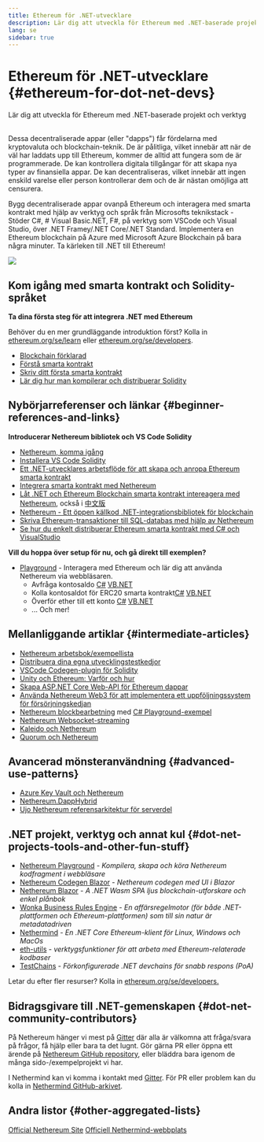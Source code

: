 ```yaml
---
title: Ethereum för .NET-utvecklare
description: Lär dig att utveckla för Ethereum med .NET-baserade projekt och verktyg
lang: se
sidebar: true
---
```


# Ethereum för .NET-utvecklare {#ethereum-for-dot-net-devs}

<div class="featured">Lär dig att utveckla för Ethereum med .NET-baserade projekt och verktyg</div><br/>

Dessa decentraliserade appar (eller "dapps") får fördelarna med kryptovaluta och blockchain-teknik. De är pålitliga, vilket innebär att när de väl har laddats upp till Ethereum, kommer de alltid att fungera som de är programmerade. De kan kontrollera digitala tillgångar för att skapa nya typer av finansiella appar. De kan decentraliseras, vilket innebär att ingen enskild varelse eller person kontrollerar dem och de är nästan omöjliga att censurera.

Bygg decentraliserade appar ovanpå Ethereum och interagera med smarta kontrakt med hjälp av verktyg och språk från Microsofts teknikstack - Stöder C#, # Visual Basic.NET, F#, på verktyg som VSCode och Visual Studio, över .NET Framey/.NET Core/.NET Standard. Implementera en Ethereum blockchain på Azure med Microsoft Azure Blockchain på bara några minuter. Ta kärleken till .NET till Ethereum!

<img src="https://raw.githubusercontent.com/Nethereum/Nethereum/master/logos/logo192x192t.png" />

## Kom igång med smarta kontrakt och Solidity-språket

**Ta dina första steg för att integrera .NET med Ethereum**

Behöver du en mer grundläggande introduktion först? Kolla in [ethereum.org/se/learn](/se/learn/) eller [ethereum.org/se/developers](/se/developers/).

- [Blockchain förklarad](https://kauri.io/article/d55684513211466da7f8cc03987607d5/blockchain-explained)
- [Förstå smarta kontrakt](https://kauri.io/article/e4f66c6079e74a4a9b532148d3158188/ethereum-101-part-5-the-smart-contract)
- [Skriv ditt första smarta kontrakt](https://kauri.io/article/124b7db1d0cf4f47b414f8b13c9d66e2/remix-ide-your-first-smart-contract)
- [Lär dig hur man kompilerar och distribuerar Solidity](https://kauri.io/article/973c5f54c4434bb1b0160cff8c695369/understanding-smart-contract-compilation-and-deployment)

## Nybörjarreferenser och länkar {#beginner-references-and-links}

**Introducerar Nethereum bibliotek och VS Code Solidity**

- [Nethereum, komma igång](https://docs.nethereum.com/en/latest/getting-started/)
- [Installera VS Code Solidity](https://marketplace.visualstudio.com/items?itemName=JuanBlanco.solidity)
- [Ett .NET-utvecklares arbetsflöde för att skapa och anropa Ethereum smarta kontrakt](https://medium.com/coinmonks/a-net-developers-workflow-for-creating-and-calling-ethereum-smart-contracts-44714f191db2)
- [Integrera smarta kontrakt med Nethereum](https://kauri.io/article/b54334b0695342c1bbe161c4c4467b50/smart-contracts-integration-with-nethereum)
- [Låt .NET och Ethereum Blockchain smarta kontrakt intereagera med Nethereum](https://medium.com/my-blockchain-development-daily-journey/interfacing-net-and-ethereum-blockchain-smart-contracts-with-nethereum-2fa3729ac933), också i [中文版](https://medium.com/my-blockchain-development-daily-journey/%E4%BD%BF%E7%94%A8nethereum%E9%80%A3%E6%8E%A5-net%E5%92%8C%E4%BB%A5%E5%A4%AA%E7%B6%B2%E5%8D%80%E5%A1%8A%E9%8F%88%E6%99%BA%E8%83%BD%E5%90%88%E7%B4%84-4a96d35ad1e1)
- [Nethereum - Ett öppen källkod .NET-integrationsbibliotek för blockchain](https://kauri.io/article/d15dfd4903f149cdb84b3ce666103b52/v1/nethereum-an-open-source-.net-integration-library-for-blockchain)
- [Skriva Ethereum-transaktioner till SQL-databas med hjälp av Nethereum](https://medium.com/coinmonks/writing-ethereum-transactions-to-sql-database-using-nethereum-fd94e0e4fa36)
- [Se hur du enkelt distribuerar Ethereum smarta kontrakt med C# och VisualStudio](https://koukia.ca/deploy-ethereum-smart-contracts-using-c-and-visualstudio-5be188ae928c) <br/>

**Vill du hoppa över setup för nu, och gå direkt till exemplen?**

- [Playground](http://playground.nethereum.com/) - Interagera med Ethereum och lär dig att använda Nethereum via webbläsaren.
  - Avfråga kontosaldo [C#](http://playground.nethereum.com/csharp/id/1001) [VB.NET](http://playground.nethereum.com/vb/id/2001)
  - Kolla kontosaldot för ERC20 smarta kontrakt[C#](http://playground.nethereum.com/csharp/id/1005) [VB.NET](http://playground.nethereum.com/vb/id/2004)
  - Överför ether till ett konto [C#](http://playground.nethereum.com/csharp/id/1003) [VB.NET](http://playground.nethereum.com/vb/id/2003)
  - ... Och mer!

## Mellanliggande artiklar {#intermediate-articles}

- [Nethereum arbetsbok/exempellista](http://docs.nethereum.com/en/latest/Nethereum.Workbooks/docs/)
- [Distribuera dina egna utvecklingstestkedjor](https://github.com/Nethereum/Testchains)
- [VSCode Codegen-plugin för Solidity](https://docs.nethereum.com/en/latest/nethereum-codegen-vscodesolidity/)
- [Unity och Ethereum: Varför och hur](https://www.raywenderlich.com/5509-unity-and-ethereum-why-and-how)
- [Skapa ASP.NET Core Web-API för Ethereum dappar](https://tech-mint.com/create-asp-net-core-web-api-for-ethereum-dapps/)
- [Använda Nethereum Web3 för att implementera ett uppföljningssystem för försörjningskedjan](http://blog.pomiager.com/post/using-nethereum-web3-to-implement-a-supply-chain-traking-system4)
- [Nethereum blockbearbetning](https://nethereum.readthedocs.io/en/latest/nethereum-block-processing-detail/) med [C# Playground-exempel](http://playground.nethereum.com/csharp/id/1025)
- [Nethereum Websocket-streaming](https://nethereum.readthedocs.io/en/latest/nethereum-subscriptions-streaming/)
- [Kaleido och Nethereum](https://kaleido.io/kaleido-and-nethereum/)
- [Quorum och Nethereum](https://github.com/Nethereum/Nethereum/blob/master/src/Nethereum.Quorum/README.md)

## Avancerad mönsteranvändning {#advanced-use-patterns}

- [Azure Key Vault och Nethereum](https://github.com/Azure-Samples/bc-community-samples/tree/master/akv-nethereum)
- [Nethereum.DappHybrid](https://github.com/Nethereum/Nethereum.DappHybrid)
- [Ujo Nethereum referensarkitektur för serverdel](https://docs.nethereum.com/en/latest/nethereum-ujo-backend-sample/)

## .NET projekt, verktyg och annat kul {#dot-net-projects-tools-and-other-fun-stuff}

- [Nethereum Playground](http://playground.nethereum.com/) - _Kompilera, skapa och köra Nethereum kodfragment i webbläsare_
- [Nethereum Codegen Blazor](https://github.com/Nethereum/Nethereum.CodeGen.Blazor) - _Nethereum codegen med UI i Blazor_
- [Nethereum Blazor](https://github.com/Nethereum/NethereumBlazor) - _A .NET Wasm SPA ljus blockchain-utforskare och enkel plånbok_
- [Wonka Business Rules Engine](https://docs.nethereum.com/en/latest/wonka/) - _En affärsregelmotor (för både .NET-plattformen och Ethereum-plattformen) som till sin natur är metadatadriven_
- [Nethermind](https://github.com/NethermindEth/nethermind) - _En .NET Core Ethereum-klient för Linux, Windows och MacOs_
- [eth-utils](https://github.com/ethereum/eth-utils/) - _verktygsfunktioner för att arbeta med Ethereum-relaterade kodbaser_
- [TestChains](https://github.com/Nethereum/TestChains) - _Förkonfigurerade .NET devchains för snabb respons (PoA)_

Letar du efter fler resurser? Kolla in [ethereum.org/se/developers.](/se/developers/)

## Bidragsgivare till .NET-gemenskapen {#dot-net-community-contributors}

På Nethereum hänger vi mest på [Gitter](https://gitter.im/Nethereum/Nethereum) där alla är välkomna att fråga/svara på frågor, få hjälp eller bara ta det lugnt. Gör gärna PR eller öppna ett ärende på [Nethereum GitHub repository](https://github.com/Nethereum), eller bläddra bara igenom de många sido-/exempelprojekt vi har.

I Nethermind kan vi komma i kontakt med [Gitter](https://gitter.im/nethermindeth/nethermind). För PR eller problem kan du kolla in [Nethermind GitHub-arkivet](https://github.com/NethermindEth/nethermind).

## Andra listor {#other-aggregated-lists}

[Official Nethereum Site](https://nethereum.com/) [Officiell Nethermind-webbplats](https://nethermind.io/)
